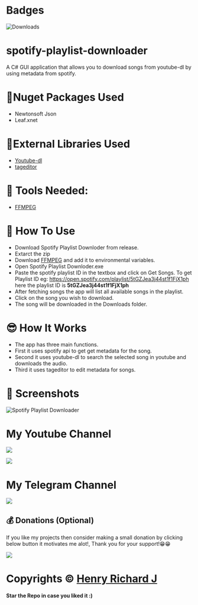 # Badges
![Downloads](https://img.shields.io/github/downloads/henry-richard7/spotify-playlist-downloader/total.svg?style=for-the-badge&logo=github)

# spotify-playlist-downloader
 A C# GUI application that allows you to download songs from youtube-dl by using metadata from spotify.

# 📎Nuget Packages Used
* Newtonsoft Json
* Leaf.xnet

# 🦾External Libraries Used
* [Youtube-dl](https://youtube-dl.org/)
* [tageditor](https://github.com/Martchus/tageditor)

# 🎯 Tools Needed:
* [FFMPEG](https://www.gyan.dev/ffmpeg/builds/) 

# 🤔 How To Use
* Download Spotify Playlist Downloder from release.
* Extarct the zip
* Download [FFMPEG](https://www.gyan.dev/ffmpeg/builds/) and add it to environmental variables.
* Open Spotify Playlist Downloder.exe
* Paste the spotify playlist ID in the textbox and click on Get Songs. To get Playlist ID eg: https://open.spotify.com/playlist/5tGZJea3j44st1f1FjX1ph here the playlist ID is **5tGZJea3j44st1f1FjX1ph**
* After fetching songs the app will list all available songs in the playlist.
* Click on the song you wish to download.
* The song will be downloaded in the Downloads folder.

# 😎 How It Works
* The app has three main functions.
* First it uses spotify api to get get metadata for the song.
* Second it uses youtube-dl to search the selected song in youtube and downloads the audio.
* Third it uses tageditor to edit metadata for songs.

# 📸 Screenshots
![Spotify Playlist Downloader](https://user-images.githubusercontent.com/68910039/121838571-c50dc580-ccf5-11eb-8a80-db35f1f990dd.jpg)

# My Youtube Channel
[![](https://img.shields.io/badge/Subscribe-red?style=for-the-badge&logo=YouTube)](https://www.youtube.com/channel/UCVGasc5jr45eZUpZNHvbtWQ)

[![](https://img.shields.io/youtube/channel/subscribers/UCVGasc5jr45eZUpZNHvbtWQ?style=social)](https://www.youtube.com/channel/UCVGasc5jr45eZUpZNHvbtWQ)

# My Telegram Channel
[![](https://img.shields.io/badge/Telegram-Join%20Now-blue?style=for-the-badge&logo=Telegram)](https://t.me/cracked4free)

## 💰 Donations (Optional)
If you like my projects then consider making a small donation by clicking below button it motivates me alot!, Thank you for your support!😁😁 
<br/>

[![](https://img.shields.io/badge/Donate-Paypal-blue?style=for-the-badge&logo=paypal)](https://www.paypal.com/paypalme/henryrics)

# Copyrights © [Henry Richard J](https://github.com/henry-richard7)
#### Star the Repo in case you liked it :)
